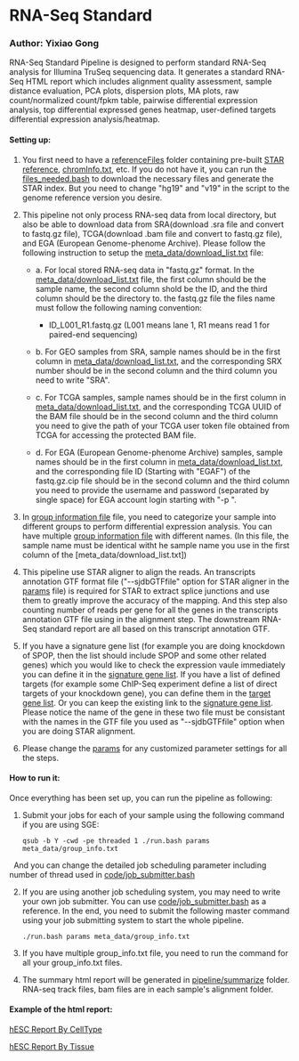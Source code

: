 # RNA-Seq Standard

### Author: Yixiao Gong

RNA-Seq Standard Pipeline is designed to perform standard RNA-Seq analysis for Illumina TruSeq sequencing data. It generates a standard RNA-Seq HTML report which includes alignment quality assessment, sample distance evaluation, PCA plots, dispersion plots, MA plots, raw count/normalized count/fpkm table, pairwise differential expression analysis, top differential expressed genes heatmap, user-defined targets differential expression analysis/heatmap. 

#### Setting up:

1. You first need to have a [referenceFiles](referenceFiles/) folder containing pre-built [STAR reference](referenceFiles/STAR_Reference), [chromInfo.txt](referenceFiles/chromInfo.txt), etc. If you do not have it, you can run the [files_needed.bash](referenceFiles/files_needed.bash) to download the necessary files and generate the STAR index. But you need to change "hg19" and "v19" in the script to the genome reference version you desire.

2. This pipeline not only process RNA-seq data from local directory, but also be able to download data from SRA(download .sra file and convert to fastq.gz file), TCGA(download .bam file and convert to fastq.gz file), and EGA (European Genome-phenome Archive). Please follow the following instruction to setup the [meta_data/download_list.txt](meta_data/download_list.txt) file:

	* a. For local stored RNA-seq data in "fastq.gz" format. In the [meta_data/download_list.txt](meta_data/download_list.txt) file, the first column should be the sample name, the second column shold be the ID, and the third column should be the directory to. the fastq.gz file the files name must follow the following naming convention: 
		+ ID_L001_R1.fastq.gz (L001 means lane 1, R1 means read 1 for paired-end sequencing)

	* b. For GEO samples from SRA, sample names should be in the first column in [meta_data/download_list.txt](meta_data/download_list.txt), and the corresponding SRX number should be in the second column and the third column you need to write "SRA".

	* c. For TCGA samples, sample names should be in the first column in [meta_data/download_list.txt](meta_data/download_list.txt), and the corresponding TCGA UUID of the BAM file should be in the second column and the third column you need to give the path of your TCGA user token file obtained from TCGA for accessing the protected BAM file.

	* d. For EGA (European Genome-phenome Archive) samples, sample names should be in the first column in [meta_data/download_list.txt](meta_data/download_list.txt), and the corresponding file ID (Starting with "EGAF") of the fastq.gz.cip file should be in the second column and the third column you need to provide the username and password (separated by single space) for EGA account login starting with "-p ". 
	
5. In [group information file](meta_data/group_info.txt) file, you need to categorize your sample into different groups to perform differential expression analysis. You can have multiple [group information file](meta_data/group_info.txt) with different names. (In this file, the sample name must be identical witht he sample name you use in the first column of the [meta_data/download_list.txt])

6. This pipeline use STAR aligner to align the reads. An transcripts annotation GTF format file ("--sjdbGTFfile" option for STAR aligner in the [params](params) file) is required for STAR to extract splice junctions and use them to greatly improve the accuracy of the mapping. And this step also counting number of reads per gene for all the genes in the transcripts annotation GTF file using in the alignment step. The downstream RNA-Seq standard report are all based on this transcript annotation GTF. 

7. If you have a signature gene list (for example you are doing knockdown of SPOP, then the list should include SPOP and some other related genes) which you would like to check the expression vaule immediately you can define it in the [signature gene list](meta_data/signature.txt). If you have a list of defined targets (for example some ChIP-Seq experiment define a list of direct targets of your knockdown gene), you can define them in the [target gene list](meta_data/target.txt). Or you can keep the existing link to the [signature gene list](meta_data/signature.txt). Please notice the name of the gene in these two file must be consistant with the names in the GTF file you used as "--sjdbGTFfile" option when you are doing STAR alignment. 

8. Please change the [params](params) for any customized parameter settings for all the steps.

#### How to run it:

Once everything has been set up, you can run the pipeline as following:

1. Submit your jobs for each of your sample using the following command if you are using SGE:
   
	```
	qsub -b Y -cwd -pe threaded 1 ./run.bash params meta_data/group_info.txt
	```
   And you can change the detailed job scheduling parameter including number of thread used in [code/job_submitter.bash](code/job_submitter.bash)
	
2.  If you are using another job scheduling system, you may need to write your own job submitter. You can use [code/job_submitter.bash](code/job_submitter.bash) as a reference. In the end, you need to submit the following master command using your job submitting system to start the whole pipeline.
   
	```
	./run.bash params meta_data/group_info.txt
	```
	
2. If you have multiple group_info.txt file, you need to run the command for all your group_info.txt files.  

3. The summary html report will be generated in [pipeline/summarize](pipeline/summarize) folder. RNA-seq track files, bam files are in each sample's alignment folder.

#### Example of the html report:
[hESC Report By CellType](http://www.hpc.med.nyu.edu/~gongy05/RNA-Seq_Standard/H1_Cells/By_CellType/By_CellType.html)

[hESC Report By Tissue](http://www.hpc.med.nyu.edu/~gongy05/RNA-Seq_Standard/H1_Cells/By_Tissue/By_Tissue.html)
